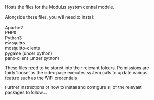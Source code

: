
Hosts the files for the Modulus system central module.
<br /><br />
Alongside these files, you will need to install:
<br /><br />
Apache2<br />
PHP8<br />
Python3<br />
mosquitto<br />
mosquitto-clients<br />
pygame (under python)<br />
paho-client (under python)<br />

<p>
These files need to be stored into their relevant folders. Permissions are fairly 'loose' as the index page executes system calls to update various feature such as the WiFi credentials
</p>
<p>
Further instructions of how to install and configure all of the relevant packages to follow....
</p>

